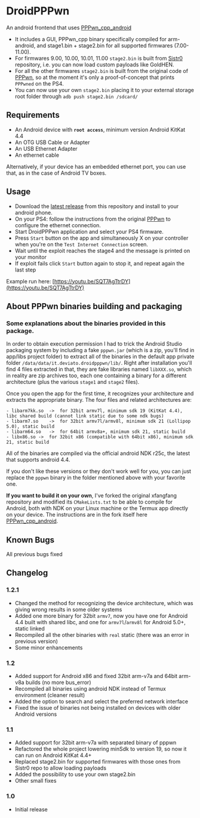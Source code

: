 # DroidPPPwn
An android frontend that uses [PPPwn_cpp_android](https://github.com/deviato/PPPwn_cpp_android)

- It includes a GUI, PPPwn_cpp binary specifically compiled for arm-android, and stage1.bin + stage2.bin for all supported firmwares (7.00-11.00).
- For firmwares 9.00, 10.00, 10.01, 11.00 `stage2.bin` is built from [Sistr0](https://github.com/Sistr0/PPPwn) repository, i.e. you can now load custom payloads like GoldHEN.
- For all the other firmwares `stage2.bin` is built from the original code of [PPPwn](https://github.com/TheOfficialFloW/PPPwn), so at the moment it's only a proof-of-concept that prints `PPPwned` on the PS4.
- You can now use your own `stage2.bin` placing it to your external storage root folder through `adb push stage2.bin /sdcard/`

## Requirements
- An Android device with **`root access`**, minimum version Android KitKat 4.4
- An OTG USB Cable or Adapter
- An USB Ethernet Adapter
- An ethernet cable

Alternatively, if your device has an embedded ethernet port, you can use that, as in the case of Android TV boxes.

## Usage
- Download the [latest release](https://github.com/deviato/DroidPPPwn/releases) from this repository and install to your android phone.
- On your PS4: follow the instructions from the original [PPPwn](https://github.com/TheOfficialFloW/PPPwn/blob/master/README.md) to configure the ethernet connection.
- Start DroidPPPwn application and select your PS4 firmware.
- Press `Start` button on the app and simultaneously X on your controller when you're on the `Test Internet Connection` screen.
- Wait until the exploit reaches the stage4 and the message is printed on your monitor
- If exploit fails click `Start` button again to stop it, and repeat again the last step

Example run here: [https://youtu.be/SQT7AgTtrDY](https://youtu.be/SQT7AgTtrDY)

## About PPPwn binaries building and packaging 

### Some explanations about the binaries provided in this package.

In order to obtain execution permission I had to trick the Android Studio packaging system by including a fake `pppwn.jar` (which is a zip, you'll find in app/libs project folder) to extract all of the binaries in the default app private folder `/data/data/it.deviato.droidpppwn/lib/`. Right after installation you'll find 4 files extracted in that, they are fake libraries named `libXXX.so`, which in reality are zip archives too, each one containing a binary for a different architecture (plus the various `stage1` and `stage2` files).

Once you open the app for the first time, it recognizes your architecture and extracts the appropriate binary. The four files and related architectures are:

```
- libarm7kk.so	->	for 32bit armv7l, minimum sdk 19 (KitKat 4.4), libc shared build (cannot link static due to some ndk bugs)
- libarm7.so	->	for 32bit armv7l/armv8l, minimum sdk 21 (Lollipop 5.0), static build
- libarm64.so	->	for 64bit armv8a+, minimum sdk 21, static build
- libx86.so	->	for 32bit x86 (compatible with 64bit x86), minimum sdk 21, static build
```

All of the binaries are compiled via the official android NDK r25c, the latest that supports android 4.4.

If you don't like these versions or they don't work well for you, you can just replace the `pppwn` binary in the folder mentioned above with your favorite one.

**If you want to build it on your own**, I've forked the original xfangfang repository and modified its `CMakeLists.txt` to be able to compile for Android, both with NDK on your Linux machine or the Termux app directly on your device. The instructions are in the fork itself here [PPPwn_cpp_android](https://github.com/deviato/PPPwn_cpp_android).

## Known Bugs
All previous bugs fixed

## Changelog
### 1.2.1
- Changed the method for recognizing the device architecture, which was giving wrong results in some older systems
- Added one more binary for 32bit `armv7`, now you have one for Android 4.4 built with shared libc, and one for `armv7l`/`armv8l` for Android 5.0+, static linked
- Recompiled all the other binaries with `real` static (there was an error in previous version)
- Some minor enhancements
### 1.2
- Added support for Android x86 and fixed 32bit arm-v7a and 64bit arm-v8a builds (no more bus_error)
- Recompiled all binaries using android NDK instead of Termux environment (cleaner result)
- Added the option to search and select the preferred network interface
- Fixed the issue of binaries not being installed on devices with older Android versions
### 1.1
- Added support for 32bit arm-v7a with separated binary of pppwn
- Refactored the whole project lowering minSdk to version 19, so now it can run on Android KitKat 4.4+
- Replaced stage2.bin for supported firmwares with those ones from Sistr0 repo to allow loading payloads
- Added the possibility to use your own stage2.bin
- Other small fixes
### 1.0
- Initial release
